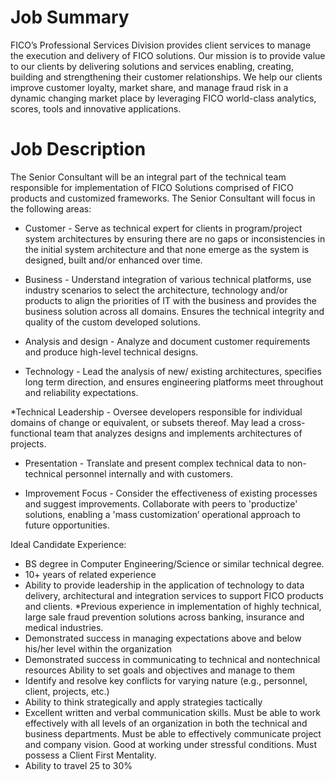 # Job Summary
FICO’s Professional Services Division provides client services to manage the execution and delivery of FICO solutions. Our mission is to provide value to our clients by delivering solutions and services enabling, creating, building and strengthening their customer relationships. We help our clients improve customer loyalty, market share, and manage fraud risk in a dynamic changing market place by leveraging FICO world-class analytics, scores, tools and innovative applications.
# Job Description

The Senior Consultant will be an integral part of the technical team responsible for implementation of FICO Solutions comprised of FICO products and customized frameworks. The Senior Consultant will focus in the following areas:

* Customer - Serve as technical expert for clients in program/project system architectures by ensuring there are no gaps or inconsistencies in the initial system architecture and that none emerge as the system is designed, built and/or enhanced over time.

* Business - Understand integration of various technical platforms, use industry scenarios to select the architecture, technology and/or products to align the priorities of IT with the business and provides the business solution across all domains. Ensures the technical integrity and quality of the custom developed solutions.

* Analysis and design - Analyze and document customer requirements and produce high-level technical designs.

* Technology - Lead the analysis of new/ existing architectures, specifies long term direction, and ensures engineering platforms meet throughout and reliability expectations.

*Technical Leadership - Oversee developers responsible for individual domains of change or equivalent, or subsets thereof. May lead a cross-functional team that analyzes designs and implements architectures of projects.

* Presentation - Translate and present complex technical data to non-technical personnel internally and with customers.

* Improvement Focus - Consider the effectiveness of existing processes and suggest improvements. Collaborate with peers to 'productize' solutions, enabling a 'mass customization’ operational approach to future opportunities.

Ideal Candidate Experience:


* BS degree in Computer Engineering/Science or similar technical degree.
* 10+ years of related experience
* Ability to provide leadership in the application of technology to data delivery, architectural and integration services to support FICO products and clients.
*Previous experience in implementation of highly technical, large sale fraud prevention solutions across banking, insurance and medical industries.
* Demonstrated success in managing expectations above and below his/her level within the organization
* Demonstrated success in communicating to technical and nontechnical resources
Ability to set goals and objectives and manage to them
* Identify and resolve key conflicts for varying nature (e.g., personnel, client, projects, etc.)
* Ability to think strategically and apply strategies tactically
* Excellent written and verbal communication skills. Must be able to work effectively with all levels of an organization in both the technical and business departments. Must be able to effectively communicate project and company vision. Good at working under stressful conditions. Must possess a Client First Mentality.
* Ability to travel 25 to 30%